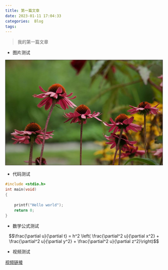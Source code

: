```yaml
---
title: 第一篇文章
date: 2023-01-11 17:04:33
categories:  Blog
tags:
---
```




> 我的第一篇文章

<!--more-->

* 图片测试


![](../images/20230111/2023011101.JPG)


* 代码测试

```c
#include <stdio.h>
int main(void)
{

    printf("Hello world");
    return 0;
}
```
* 数学公式测试

$$\frac{\partial u}{\partial t}
= h^2 \left( \frac{\partial^2 u}{\partial x^2} +
\frac{\partial^2 u}{\partial y^2} +
\frac{\partial^2 u}{\partial z^2}\right)$$

* 视频测试

[视频链接](https://www.skypixel.com/videos/a5ce8e05-e556-4f54-bea3-b56542fac79c)